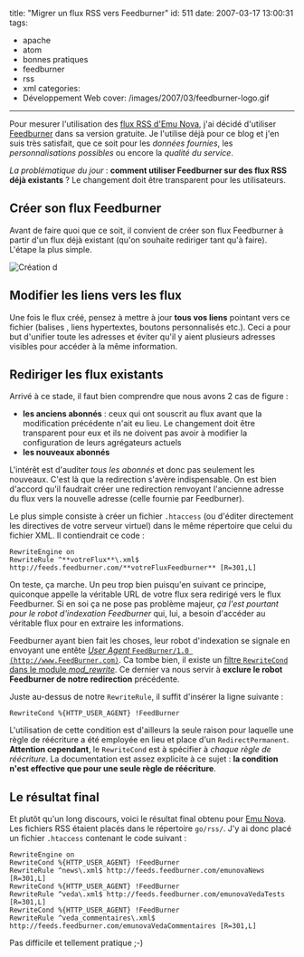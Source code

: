 title: "Migrer un flux RSS vers Feedburner"
id: 511
date: 2007-03-17 13:00:31
tags:
- apache
- atom
- bonnes pratiques
- feedburner
- rss
- xml
categories:
- Développement Web
cover: /images/2007/03/feedburner-logo.gif
---

Pour mesurer l'utilisation des [flux RSS d'Emu Nova](http://www.emunova.net/infos/outils/), j'ai décidé d'utiliser [Feedburner](http://www.feedburner.com/) dans sa version gratuite. Je l'utilise déjà pour ce blog et j'en suis très satisfait, que ce soit pour les _données fournies_, les _personnalisations possibles_ ou encore la _qualité du service_.

_La problématique du jour_ : **comment utiliser Feedburner sur des flux RSS déjà existants** ? Le changement doit être transparent pour les utilisateurs.

<!--more-->

## Créer son flux Feedburner

Avant de faire quoi que ce soit, il convient de créer son flux Feedburner à partir d'un flux déjà existant (qu'on souhaite rediriger tant qu'à faire). L'étape la plus simple.

![Création d](/images/2007/03/feedburner-create-feed.png)

## Modifier les liens vers les flux

Une fois le flux créé, pensez à mettre à jour **tous vos liens** pointant vers ce fichier (balises <link />, liens hypertextes, boutons personnalisés etc.). Ceci a pour but d'unifier toute les adresses et éviter qu'il y aient plusieurs adresses visibles pour accéder à la même information.

## Rediriger les flux existants

Arrivé à ce stade, il faut bien comprendre que nous avons 2 cas de figure :

*   **les anciens abonnés** : ceux qui ont souscrit au flux avant que la modification précédente n'ait eu lieu. Le changement doit être transparent pour eux et ils ne doivent pas avoir à modifier la configuration de leurs agrégateurs actuels
*   **les nouveaux abonnés**

L'intérêt est d'auditer _tous les abonnés_ et donc pas seulement les nouveaux. C'est là que la redirection s'avère indispensable.
On est bien d'accord qu'il faudrait créer une redirection renvoyant l'ancienne adresse du flux vers la nouvelle adresse (celle fournie par Feedburner).

Le plus simple consiste à créer un fichier `.htaccess` (ou d'éditer directement les directives de votre serveur virtuel) dans le même répertoire que celui du fichier XML. Il contiendrait ce code :

```
RewriteEngine on
RewriteRule ^**votreFlux**\.xml$ http://feeds.feedburner.com/**votreFluxFeedburner** [R=301,L]
```

On teste, ça marche. Un peu trop bien puisqu'en suivant ce principe, quiconque appelle la véritable URL de votre flux sera redirigé vers le flux Feedburner. Si en soi ça ne pose pas problème majeur, _ça l'est pourtant pour le robot d'indexation Feedburner_ qui, lui, a besoin d'accéder au véritable flux pour en extraire les informations.

Feedburner ayant bien fait les choses, leur robot d'indexation se signale en envoyant une entête [_User Agent_ `FeedBurner/1.0 (http://www.FeedBurner.com)`](http://forums.feedburner.com/viewtopic.php?t=707). Ca tombe bien, il existe un [filtre `RewriteCond` dans le module _mod_rewrite_](http://httpd.apache.org/docs/2.0/mod/mod_rewrite.html#rewritecond). Ce dernier va nous servir à **exclure le robot Feedburner de notre redirection** précédente.

Juste au-dessus de notre `RewriteRule`, il suffit d'insérer la ligne suivante :

```
RewriteCond %{HTTP_USER_AGENT} !FeedBurner
```

L'utilisation de cette condition est d'ailleurs la seule raison pour laquelle une règle de réécriture a été employée en lieu et place d'un `RedirectPermanent`.
**Attention cependant**, le `RewriteCond` est à spécifier à _chaque règle de réécriture_. La documentation est assez explicite à ce sujet : **la condition n'est effective que pour une seule règle de réécriture**.

## Le résultat final

Et plutôt qu'un long discours, voici le résultat final obtenu pour [Emu Nova](http://www.emunova.net/). Les fichiers RSS étaient placés dans le répertoire `go/rss/`. J'y ai donc placé un fichier `.htaccess` contenant le code suivant :

```
RewriteEngine on
RewriteCond %{HTTP_USER_AGENT} !FeedBurner
RewriteRule ^news\.xml$ http://feeds.feedburner.com/emunovaNews [R=301,L]
RewriteCond %{HTTP_USER_AGENT} !FeedBurner
RewriteRule ^veda\.xml$ http://feeds.feedburner.com/emunovaVedaTests [R=301,L]
RewriteCond %{HTTP_USER_AGENT} !FeedBurner
RewriteRule ^veda_commentaires\.xml$ http://feeds.feedburner.com/emunovaVedaCommentaires [R=301,L]
```

Pas difficile et tellement pratique ;-)